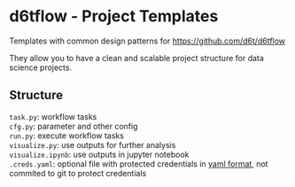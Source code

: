 # d6tflow - Project Templates

Templates with common design patterns for https://github.com/d6t/d6tflow

They allow you to have a clean and scalable project structure for data science projects.

## Structure

`task.py`: workflow tasks  
`cfg.py`: parameter and other config  
`run.py`: execute workflow tasks  
`visualize.py`: use outputs for further analysis  
`visualize.ipynb`: use outputs in jupyter notebook  
`.creds.yaml`: optional file with protected credentials in [yaml format](https://docs.ansible.com/ansible/latest/reference_appendices/YAMLSyntax.html), not commited to git to protect credentials  
